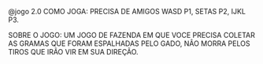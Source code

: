 @jogo 2.0
COMO JOGA: PRECISA DE AMIGOS
WASD P1, SETAS P2, IJKL P3.

SOBRE O JOGO: UM JOGO DE FAZENDA EM QUE VOCE PRECISA COLETAR AS GRAMAS QUE FORAM ESPALHADAS PELO  GADO, NÂO MORRA PELOS TIROS QUE IRÃO VIR EM SUA DIREÇÃO.
